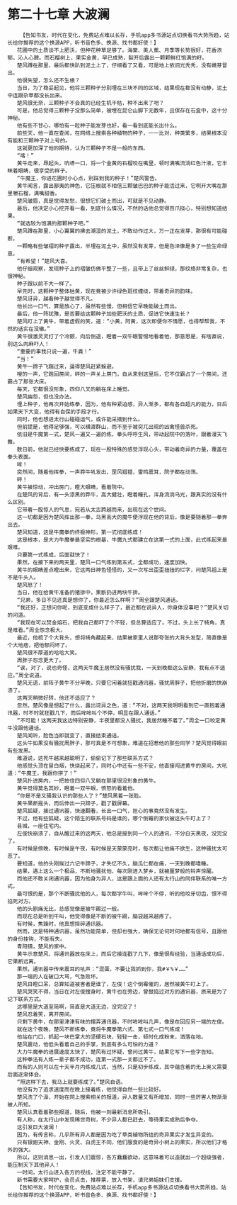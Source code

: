 # 第二十七章 大波澜
        【告知书友，时代在变化，免费站点难以长存，手机app多书源站点切换看书大势所趋，站长给你推荐的这个换源APP，听书音色多、换源、找书都好使！】
       花圃中的土质谈不上肥沃，但种花种草足够了。海棠、美人蕉、月季等长势很好，花香浓郁，沁人心脾。而石榴树上，果实金黄，早已成熟，裂开后露出一颗颗鲜红饱满的籽。
       楚风蹲在那里，最后都快趴到泥土上了，仔细看了又看，可是地上依旧光秃秃，没有嫩芽冒出。
       他很失望，怎么还不生根？
       当日，为了稳妥起见，他将三颗种子分别埋在三块不同的区域，结果现在都没有动静，泥土中连跟杂草都没长出来。
       楚风很无奈，三颗种子不会真的已经生机干枯，种不出来了吧？
       可是，他总觉得三颗种子没那么简单，被埋在昆仑山脚下无数年，且保存在石盒中，这十分神秘。
       他有些不甘心，哪怕有一粒种子能发芽也好，看一看到底能长出什么。
       前些天，他一直在查阅，在网络上搜索各种植物的种子，一一比对，种类繁多，结果根本没有能和三颗种子对上号的。
       这就更加深了他的期待，认为三颗种子不是一般的东西。
       “喀！”
       黄牛走来，昂起头，吭哧一口，将一个金黄的石榴咬在嘴里，顿时满嘴流淌红色汁液，它半眯着眼睛，很享受的样子。
       “牛魔王，你进花圃时小心点，别踩到我的种子！”楚风警告。
       黄牛闻言，露出鄙夷的神色，它压根就不相信三颗皱巴巴的种子能活过来，它咧开大嘴在那里嚼石榴，满嘴甜香。
       楚风皱眉，真是觉得发愁，很想它们破土而出，可就是不见动静。
       最后，他决定小心挖开看一看，到底什么情况，不然的话他总觉得百爪挠心，特别想知道结果。
       “就选较为饱满的那颗种子吧。”
       楚风蹲在那里，小心翼翼的拂去潮湿的泥土，不敢动作过大，万一正在发芽，那很有可能碰断。
       一颗略有些皱褶的种子露出，半埋在泥土中，虽然没有发芽，但是色泽像是多了一些生命绿意。
       “有希望！”楚风大喜。
       他仔细观察，发现种子上的褶皱仿佛平整了一些，且带上了丝丝鲜绿，那纹络非常复杂，也很神秘。
       种子跟以前不大一样了。
       早先时，这颗种子整体枯黄，现在竟被少许绿色斑纹缠绕，带着奇异的韵味。
       楚风讶异，越看种子越觉得不凡。
       他长出一口气，算是放心了，虽然有些慢，但相信它早晚能破土而出。
       最后，他一阵犹豫，是否要给这颗种子加些肥沃的土质，促进它快速生长？
       楚风盯上了黄牛，带着虚假的笑，道：“小黄，阿黄，这次即便你不情愿，也得帮帮我，不然的话实在没辙。”
       黄牛很激灵灵打了个冷颤，向后倒退，瞪着一双牛眼警惕地看着他，那意思是，有啥直说，别这么肉麻吓人！
       “重要的事我只说一遍，牛粪！”
       “当！”
       黄牛一蹄子飞踹过来，逼得楚风赶紧躲避。
       嗖的一声，它跑回房间，砰的一声关上房门，自从来到这里后，它不仅霸占了一个房间，还霸占了那张大床。
       每天，它都很没形象，四仰八叉的躺在床上睡觉。
       楚风幽怨，但也没办法。
       埋上种子，他再次开始练拳，因为，他有种紧迫感，异人渐多，都有各自超凡的能力，日后如果天下大变，他得有自保的手段才行。
       同时，他也想进太行山碰碰运气，或许能采摘到什么。
       但前提是，他得足够强，可以横渡群山，而不至于被突兀出现的凶禽怪兽杀死。
       依旧是牛魔第一式，楚风一遍又一遍的练，拳头呼呼生风，带动起院中的落叶，跟着漫天飞舞。
       数日前，他就已经快要练成了，现在一股特殊的感觉浮现心头，带动着奇异的力量，覆盖在拳头表面。
       哞！
       突然间，随着他挥拳，一声莽牛吼发出，罡风猎猎，雷鸣震耳，院子都在动荡。
       砰！
       黄牛被惊动，冲出房门，瞪大眼睛，看着院中。
       在楚风的背后，有一头漆黑的莽牛，高大健壮，瞪着瞳孔，浑身流淌乌光，跟真实的没有什么区别。
       它带着一股惊人的气息，宛若从太古跨越而来，出现在这个世间。
       这一切都是因为楚风挥出那一拳，乌黑高大的魔牛便浮现在他的背后，像是要随着那一拳奔出去。
       楚风知道，这是牛魔拳的终极神形，第一式彻底练成！
       这是根本，是大力牛魔拳最坚实的根基，牛魔九式都建立在这第一式的上面，此式练起来最艰难。
       只要第一式练成，后面就快了！
       果然，在接下来的两天里，楚风一口气练到第五式，全都成功，速度加快。
       黄牛的眼睛差点瞪出来，它这两日神色怪怪的，又一次写出歪歪扭扭的烂字，问楚风祖上是不是牛头人。
       楚风怒了！
       当日，他在给黄牛准备的猪排中，果断扔进两块牛排。
       “兄弟，多日不见还真是想你了，你最近怎么样啊？”周全跟楚风通话。
       “我还好，正想问你呢，到底变成什么样子了，最近都在说异人，你身体没事吧？”楚风关切的问道。
       “我现在可以焚金熔石，把我自己都吓了个不轻，但总算适应了。不过，头上长了犄角，真是难看。”周全怨念极大。
       最近，他梳了个大背头，想将犄角藏起来，结果被家里人说那夸张的大背头发型，简直像是个大地痞，把他郁闷坏了。
       楚风很不厚道的哈哈大笑。
       周胖子怨念更大了。
       “诶，对了，说也奇怪，这两天牛魔王居然没有骚扰我，一天到晚都这么安静，我有点不适应。”周全说道。
       楚风无语，前阵子黄牛不分早晚，只要它闲着就狂戳通讯器，骚扰周胖子，把他折磨的快崩溃了。
       这两天稍微好转，他还不适应了？
       忽然，楚风像是想起了什么，露出诧异之色，道：“不对，这两天我明明看到它一直抱着通讯器，时不时就狂戳几下，而后哞哞叫个不停，明显在跟人通话。”
       “不可能！这两天我这边特别安静，半夜里都没人骚扰，我居然睡不着了。”周全一口咬定黄牛没跟他通话。
       楚风闻听，脸色当即就变了，直接结束通话。
       这头牛如果没有骚扰周胖子，那可真是不可想象，难道在招惹他的那些同学？楚风觉得眼前有些发黑。
       难道说，这死牛越来越聪明了，偷偷记下了那些联系方式？
       他感觉头顶在冒白烟，快烧起来了，同时心中还有一些不安，他直接闯进黄牛的房间，大吼道：“牛魔王，我跟你拼了！”
       楚风扑进房内，一把按住四仰八叉躺在那里很没形象的黄牛。
       黄牛觉得莫名其妙，瞪着一双牛眼，愤怒的看着他。
       “你是不是又骚我认识的那些人了？”楚风黑着一张脸。
       黄牛果断摇头，而后伸出一只蹄子，戳了戳屏幕。
       楚风狐疑，接过通讯器，快速翻看，长出一口气，担心的事竟然没有发生。
       不过，他有些狐疑，这个陌生的联系号码是谁的，哪个倒霉的家伙被这头牛盯上了？
       县城，一座住宅内。
       左俊快崩溃了，自从醒过来的这两天，他总是接到同一个人的通讯，不分白天黑夜，没完没了。
       有时候是傍晚，有时候是午夜，有时候是天蒙蒙亮时，每次都让他痛不欲生，这种骚扰太可恶了。
       要知道，他的头刚挨过六记牛蹄子，才失忆不久，脑瓜仁都在痛，一天到晚都嗜睡。
       结果，遇上这么一个极品，不断地骚扰他，每次刚进入梦乡，就被噩梦般的铃声惊醒。
       而他还不敢关闭通讯器，因为他身为异人，这是跟上面的人还有太行山的同伴联系的唯一方式。
       最可恨的是，那个不断骚扰他的人，每次都学牛叫，哞哞个不停，听的他咬牙切齿，恨不得掐死对方。
       他的头剧痛无比，总感觉像是被牛踢过一般。
       而现在总是听到牛叫，他觉得像是不断的被牛踢，脑袋越来越疼了。
       有时候，焦躁时，他真想摔碎通讯器。
       然而，这是特种通讯器，虽然功能简单，但却也强大，确保无论何时何地都有信号，且跟他的身份挂钩，不能有失。
       青阳镇，楚风的家中。
       黄牛示意楚风，将通讯器放在床上，而后它接连戳了几下，像是很有经验，当通话成功后，它果断远离。
       果然，通讯器中传来震耳的吼声：“混蛋，不要让我抓到你，我#￥%￥……”
       那一端的人在破口大骂，气急败坏。
       楚风目瞪口呆，总算知道被害者是谁了，左俊！这个倒霉催的，居然被黄牛盯上了。
       楚风哭笑不得，当日在对左俊搜身时，黄牛也在旁边，曾鼓捣过对方的通讯器，原来是为了记下联系方式。
       这哪里是大道至简啊，简直是大道无边，没完没了！
       楚风忍着笑，离开房间。
       只剩下黄牛，在那里津津有味的摆弄通讯器，不时哞哞叫几声，像是在回应另一端的左俊。
       就在这个夜晚，楚风不断练拳，竟将牛魔拳第六式、第七式一口气练成！
       他站在门口，抓起一块巴掌大的坚硬石块，轻轻一击，顿时化成粉末，洒落在地。
       楚风震动，他低头看着自己的手掌，到底有多么可怕的力道？
       大力牛魔拳的进展速度太快了，楚风有过怀疑，曾问过黄牛，结果它写下一些字告知。
       这种拳法有人练一辈子都不成功，连第一式那一关都过不了。
       而有的人则可以在十天半月内练成几式，当然，只是初步练成，其中蕴含着的无上奥义需要后面逐渐体会。
       “照这样下去，我马上就要练成了。”楚风自语。
       他没有为了追求速度而在晚上接着练，他觉得自然一些比较好。
       楚风洗了个澡，开始在网上搜索相关的报道，异人数量又有所增加，同时一些厉害人物渐渐被人所知。
       楚风认真看着那些报道，随后，他被一则最新消息所吸引。
       有人称，在太行山中发现稀世奇树，不少异人都已赶去，等待果实成熟后争夺。
       这引发巨大波澜！
       因为，有传言称，几乎所有异人都是因为吃了草类植物所结的奇异果实才发生异变的。
       只有银翅天神、金刚、火灵、白虎王不同，他们服食的是奇异小树上的果实，所以他们才格外的强大。
       所以，这则消息一出，引发人们震惊，各方蠢蠢欲动，这意味着可以造就出一个超级强者，能压制天下其他异人！
       一时间，太行山进入各方的视线，注定不能平静了。
       新书需要大家呵护，会员点击，推荐票，放入书架，请兄弟姐妹们支援。
       【告知书友，时代在变化，免费站点难以长存，手机app多书源站点切换看书大势所趋，站长给你推荐的这个换源APP，听书音色多、换源、找书都好使！】